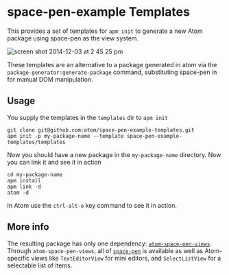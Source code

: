 # space-pen-example Templates

This provides a set of templates for `apm init` to generate a new Atom package using space-pen as the view system.

![screen shot 2014-12-03 at 2 45 25 pm](https://cloud.githubusercontent.com/assets/69169/5290378/150beeee-7afb-11e4-8d76-6a42575fe03f.png)

These templates are an alternative to a package generated in atom via the `package-generator:generate-package` command, substituting space-pen in for manual DOM manipulation.

## Usage

You supply the templates in the `templates` dir to `apm init`

```
git clone git@github.com:atom/space-pen-example-templates.git
apm init -p my-package-name --template space-pen-example-templates/templates
```

Now you should have a new package in the `my-package-name` directory. Now you can link it and see it in action

```
cd my-package-name
apm install
apm link -d
atom -d
```

In Atom use the `ctrl-alt-o` key command to see it in action.

## More info

The resulting package has only one dependency: [`atom-space-pen-views`](https://github.com/atom/atom-space-pen-views). Through `atom-space-pen-views`, all of [`space-pen`](https://github.com/atom/space-pen) is available as well as Atom-specific views like `TextEditorView` for mini editors, and `SelectListView` for a selectable list of items.
